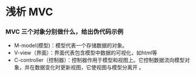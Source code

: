 # 浅析 MVC

### MVC 三个对象分别做什么，给出伪代码示例
* M-model(模型)：模型代表一个存储数据的对象。
* V-view（界面）：界面代表包含模型中数据的可视化，如html等
* C-controller（控制器）：控制器作用于模型和视图上。它控制数据流向模型对象，并在数据变化时更新视图，它使视图与模型分离开 。
